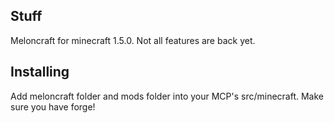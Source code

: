 ## Stuff ##
Meloncraft for minecraft 1.5.0.  Not all features are back yet.

## Installing ##
Add meloncraft folder and mods folder into your MCP's src/minecraft.  Make sure you have forge!